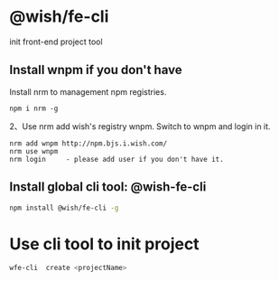 # @wish/fe-cli

init front-end project tool

## Install wnpm if you don't have

Install nrm to management npm registries.

```
npm i nrm -g
```

2、Use nrm add wish's registry wnpm. Switch to wnpm and login in it.

```
nrm add wnpm http://npm.bjs.i.wish.com/
nrm use wnpm
nrm login     - please add user if you don't have it.
```

## Install global cli tool: @wish-fe-cli

```bash
npm install @wish/fe-cli -g
```

# Use cli tool to init project

```bash
wfe-cli  create <projectName>
```
